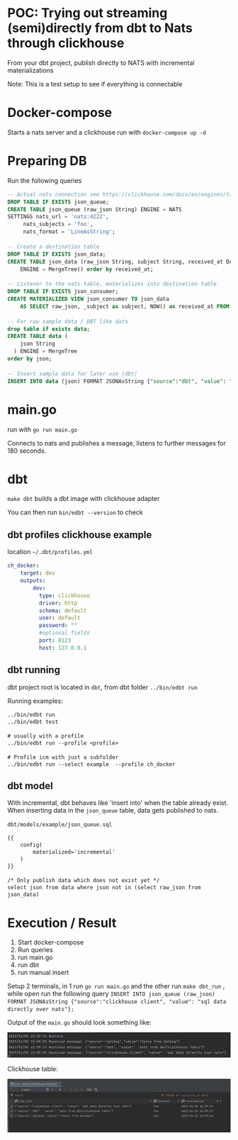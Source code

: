 # POC: Trying out streaming (semi)directly from dbt to Nats through clickhouse
From your dbt project, publish directly to NATS with incremental materializations

Note: This is a test setup to see if everything is connectable

# Docker-compose
Starts a nats server and a clickhouse run with `docker-compose up -d`

# Preparing DB
Run the following queries

```sql
-- Actual nats connection see https://clickhouse.com/docs/en/engines/table-engines/integrations/nats/
DROP TABLE IF EXISTS json_queue;
CREATE TABLE json_queue (raw_json String) ENGINE = NATS
SETTINGS nats_url = 'nats:4222',
     nats_subjects = 'foo',
     nats_format = 'LineAsString';

-- Create a destination table
DROP TABLE IF EXISTS json_data;
CREATE TABLE json_data (raw_json String, subject String, received_at DATETIME64)
    ENGINE = MergeTree() order by received_at;

-- Listener to the nats table, materializes into destination table
DROP TABLE IF EXISTS json_consumer;
CREATE MATERIALIZED VIEW json_consumer TO json_data
    AS SELECT raw_json, _subject as subject, NOW() as received_at FROM json_queue;

-- For raw sample data / DBT like data
drop table if exists data;
CREATE TABLE data (
    json String
  ) ENGINE = MergeTree
order by json;

-- Insert sample data for later use (dbt)
INSERT INTO data (json) FORMAT JSONAsString {"source":"dbt", "value": "data from dbt/clickhouse table"};

```

# main.go
run with `go run main.go`

Connects to nats and publishes a message, listens to further messages for 180 seconds.

# dbt
`make dbt` builds a dbt image with clickhouse adapter

You can then run `bin/edbt --version` to check

## dbt profiles clickhouse example

location `~/.dbt/profiles.yml`

```yaml
ch_docker:   
    target: dev
    outputs:
        dev:
          type: clickhouse
          driver: http
          schema: default
          user: default
          password: ""
          #optional fields
          port: 8123
          host: 127.0.0.1
```

## dbt running
dbt project root  is located in `dbt`, from dbt folder `../bin/edbt run`

Running examples:

```shell
../bin/edbt run
../bin/edbt test

# usually with a profile
../bin/edbt run --profile <profile>

# Profile icm with just a subfolder
../bin/edbt run --select example  --profile ch_docker
```

## dbt model
With incremental, dbt behaves like 'insert into' when the table already exist. When inserting data in the `json_queue` table, data gets published to nats.

`dbt/models/example/json_queue.sql`
```dbt 
{{
    config(
        materialized='incremental'
    )
}}

/* Only publish data which does not exist yet */
select json from data where json not in (select raw_json from json_data)
```

# Execution / Result

1. Start docker-compose
2. Run queries
2. run main.go
3. run dbt
4. run manual insert

Setup 2 terminals, in 1 run `go run main.go` and the other run `make dbt_run` , while open run the following query `INSERT INTO json_queue (raw_json) FORMAT JSONAsString {"source":"clickhouse client", "value": "sql data directly over nats"};`

Output of the `main.go` should look something like:

![main_go.png](main_go.png)

Clickhouse table:

![sql.png](sql.png)
